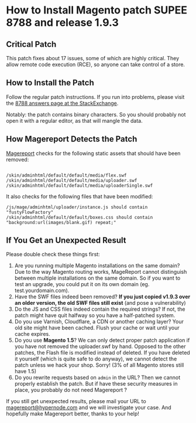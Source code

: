 <!-- source: https://support.hypernode.com/en/best-practices/security/how-to-install-magento-patch-supee-8788-and-release-1-9-3/ -->
# How to Install Magento patch SUPEE 8788 and release 1.9.3


Critical Patch
--------------

This patch fixes about 17 issues, some of which are highly critical. They allow remote code execution (RCE), so anyone can take control of a store.

How to Install the Patch
------------------------

Follow the regular patch instructions. If you run into problems, please visit the [8788 answers page at the StackExchange](http://magento.stackexchange.com/questions/140550/security-patch-supee-8788-possible-problems).

Notably: the patch contains binary characters. So you should probably not open it with a regular editor, as that will mangle the data.

How Magereport Detects the Patch
--------------------------------

[Magereport](https://www.magereport.com/) checks for the following static assets that should have been removed:

```nginx

/skin/adminhtml/default/default/media/flex.swf
/skin/adminhtml/default/default/media/uploader.swf
/skin/adminhtml/default/default/media/uploaderSingle.swf
```
It also checks for the following files that have been modified:

```nginx
/js/mage/adminhtml/uploader/instance.js should contain "fustyFlowFactory"
/skin/adminhtml/default/default/boxes.css should contain "background:url(images/blank.gif) repeat;"
```
If You Get an Unexpected Result
-------------------------------

Please double check these things first:

1. Are you running multiple Magento installations on the same domain? Due to the way Magento routing works, MageReport cannot distinguish between multiple installations on the same domain. So if you want to test an upgrade, you could put it on its own domain (eg. test.yourdomain.com).
2. Have the SWF files indeed been removed? **If you just copied v1.9.3 over an older version, the old SWF files still exist** (and pose a vulnerability)
3. Do the JS and CSS files indeed contain the required strings? If not, the patch might have quit halfway so you have a half-patched system.
4. Do you use Varnish, Cloudflare, a CDN or another caching layer? Your old site might have been cached. Flush your cache or wait until your cache expires.
5. Do you use **Magento 1.5**? We can only detect proper patch application if you have not removed the uploader.swf by hand. Opposed to the other patches, the Flash file is modified instead of deleted. If you have deleted it yourself (which is quite safe to do anyway), we cannot detect the patch unless we hack your shop. Sorry! (3% of all Magento stores still have 1.5)
6. Do you rewrite requests based on `admin` in the URL? Then we cannot properly establish the patch. But if have these security measures in place, you probably do not need Magereport ?

If you still get unexpected results, please mail your URL to magereport@hypernode.com and we will investigate your case. And hopefully make Magereport better, thanks to your help!
